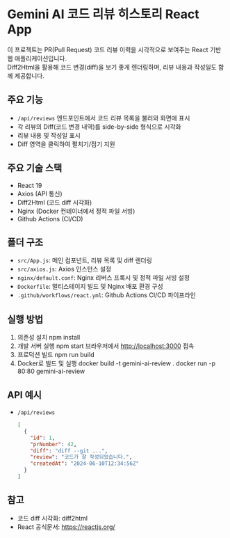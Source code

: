 # Gemini AI 코드 리뷰 히스토리 React App

이 프로젝트는 PR(Pull Request) 코드 리뷰 이력을 시각적으로 보여주는 React 기반 웹 애플리케이션입니다.  
Diff2Html을 활용해 코드 변경(diff)을 보기 좋게 렌더링하며, 리뷰 내용과 작성일도 함께 제공합니다.

## 주요 기능

- `/api/reviews` 엔드포인트에서 코드 리뷰 목록을 불러와 화면에 표시
- 각 리뷰의 Diff(코드 변경 내역)를 side-by-side 형식으로 시각화
- 리뷰 내용 및 작성일 표시
- Diff 영역을 클릭하여 펼치기/접기 지원

## 주요 기술 스택

- React 19
- Axios (API 통신)
- Diff2Html (코드 diff 시각화)
- Nginx (Docker 컨테이너에서 정적 파일 서빙)
- Github Actions (CI/CD)

## 폴더 구조

- `src/App.js`: 메인 컴포넌트, 리뷰 목록 및 diff 렌더링
- `src/axios.js`: Axios 인스턴스 설정
- `nginx/default.conf`: Nginx 리버스 프록시 및 정적 파일 서빙 설정
- `Dockerfile`: 멀티스테이지 빌드 및 Nginx 배포 환경 구성
- `.github/workflows/react.yml`: Github Actions CI/CD 파이프라인

## 실행 방법

1. 의존성 설치
   npm install
2. 개발 서버 실행
   npm start
   브라우저에서 [http://localhost:3000](http://localhost:3000) 접속
3. 프로덕션 빌드
   npm run build
4. Docker로 빌드 및 실행
   docker build -t gemini-ai-review . docker run -p 80:80 gemini-ai-review


## API 예시

- `/api/reviews`  
  ```json
  [
    {
      "id": 1,
      "prNumber": 42,
      "diff": "diff --git ...",
      "review": "코드가 잘 작성되었습니다.",
      "createdAt": "2024-06-10T12:34:56Z"
    }
  ]

## 참고
- 코드 diff 시각화: diff2html
- React 공식문서: https://reactjs.org/
